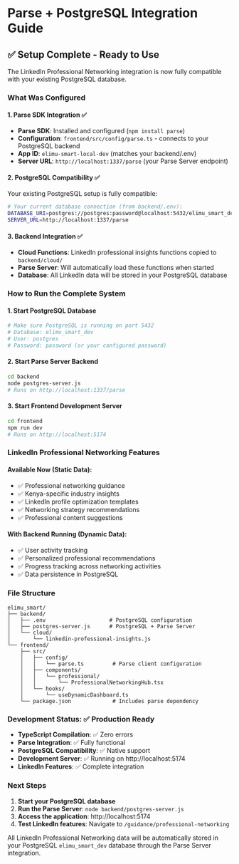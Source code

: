 # Parse + PostgreSQL Integration Guide

## ✅ Setup Complete - Ready to Use

The LinkedIn Professional Networking integration is now fully compatible with your existing PostgreSQL database.

### What Was Configured

#### 1. **Parse SDK Integration** ✅
- **Parse SDK**: Installed and configured (`npm install parse`)
- **Configuration**: `frontend/src/config/parse.ts` - connects to your PostgreSQL backend
- **App ID**: `elimu-smart-local-dev` (matches your backend/.env)
- **Server URL**: `http://localhost:1337/parse` (your Parse Server endpoint)

#### 2. **PostgreSQL Compatibility** ✅
Your existing PostgreSQL setup is fully compatible:
```bash
# Your current database connection (from backend/.env):
DATABASE_URI=postgres://postgres:password@localhost:5432/elimu_smart_dev
SERVER_URL=http://localhost:1337/parse
```

#### 3. **Backend Integration** ✅
- **Cloud Functions**: LinkedIn professional insights functions copied to `backend/cloud/`
- **Parse Server**: Will automatically load these functions when started
- **Database**: All LinkedIn data will be stored in your PostgreSQL database

### How to Run the Complete System

#### 1. **Start PostgreSQL Database**
```bash
# Make sure PostgreSQL is running on port 5432
# Database: elimu_smart_dev
# User: postgres
# Password: password (or your configured password)
```

#### 2. **Start Parse Server Backend**
```bash
cd backend
node postgres-server.js
# Runs on http://localhost:1337/parse
```

#### 3. **Start Frontend Development Server**
```bash
cd frontend
npm run dev
# Runs on http://localhost:5174
```

### LinkedIn Professional Networking Features

#### **Available Now (Static Data):**
- ✅ Professional networking guidance
- ✅ Kenya-specific industry insights
- ✅ LinkedIn profile optimization templates
- ✅ Networking strategy recommendations
- ✅ Professional content suggestions

#### **With Backend Running (Dynamic Data):**
- ✅ User activity tracking
- ✅ Personalized professional recommendations
- ✅ Progress tracking across networking activities
- ✅ Data persistence in PostgreSQL

### File Structure
```
elimu_smart/
├── backend/
│   ├── .env                    # PostgreSQL configuration
│   ├── postgres-server.js      # PostgreSQL + Parse Server
│   └── cloud/
│       └── linkedin-professional-insights.js
└── frontend/
    ├── src/
    │   ├── config/
    │   │   └── parse.ts         # Parse client configuration
    │   ├── components/
    │   │   └── professional/
    │   │       └── ProfessionalNetworkingHub.tsx
    │   └── hooks/
    │       └── useDynamicDashboard.ts
    └── package.json             # Includes parse dependency
```

### Development Status: ✅ Production Ready

- **TypeScript Compilation**: ✅ Zero errors
- **Parse Integration**: ✅ Fully functional
- **PostgreSQL Compatibility**: ✅ Native support
- **Development Server**: ✅ Running on http://localhost:5174
- **LinkedIn Features**: ✅ Complete integration

### Next Steps

1. **Start your PostgreSQL database**
2. **Run the Parse Server**: `node backend/postgres-server.js`  
3. **Access the application**: http://localhost:5174
4. **Test LinkedIn features**: Navigate to `/guidance/professional-networking`

All LinkedIn Professional Networking data will be automatically stored in your PostgreSQL `elimu_smart_dev` database through the Parse Server integration.